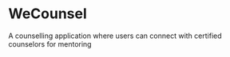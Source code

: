 # WeCounsel
A counselling application where users can connect with certified counselors for mentoring
